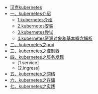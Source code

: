* [汉克kubernetes](README.md)
* [一、kubernetes介绍](part01/README.md)
  * [1.kubernetes介绍](part01/chapter01.md)
  * [2.kubernetes安装](part01/chapter02.md)
  * [3.kubernetes尝试](part01/chapter03.md)
  * [4.kubernetes资源对象和基本概念解析](part01/chapter04.md)
* [二、kubernetes之pod](part02/README.md)
* [三、kubernetes之控制器](part03/README.md)
* [四、kubernetes之服务发现](part04/README.md)
    * [1.service]
    * [2.ingress]
* [五、kubernetes之网络](part05/README.md)
* [六、kubernetes之存储](part06/README.md)
* [七、kubernetes之实践](part07/README.md)
